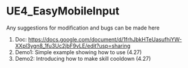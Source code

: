 # UE4_EasyMobileInput


Any suggestions for modification and bugs can be made here

1. Doc: https://docs.google.com/document/d/1frhJbkHTeUasufhiYW-XXpl3ygn8_1fu3Uc2jbF9vLE/edit?usp=sharing
2. Demo1: Simple example showing how to use (4.27)
3. Demo2: Introducing how to make skill cooldown (4.27)
